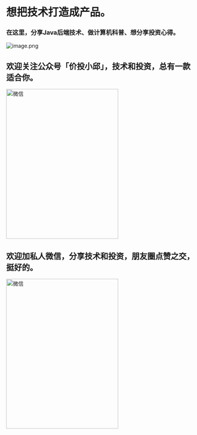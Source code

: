 # 想把技术打造成产品。
### 在这里，分享Java后端技术、做计算机科普、想分享投资心得。

![image.png](https://pic3.zhimg.com/80/v2-acdf2c6dfc293644aeda95caa5837ba9_1440w.png)

## 欢迎关注公众号「价投小邱」，技术和投资，总有一款适合你。

<img src="https://pic1.zhimg.com/80/v2-3fb3fa0ee980d04c1562cb17603c97f6_1440w.jpeg" alt="微信" width="300" height="400"/>

## 欢迎加私人微信，分享技术和投资，朋友圈点赞之交，挺好的。

<img src="https://pic1.zhimg.com/80/v2-3b18a82c2281e08dbec3d796ca4f48cf_1440w.jpeg" alt="微信" width="300" height="400"/>
